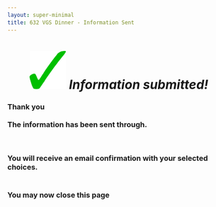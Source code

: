 ```yaml
---
layout: super-minimal
title: 632 VGS Dinner - Information Sent
---
```

<script src="//code.jquery.com/jquery-1.12.0.min.js"></script>
<script type="text/javascript">
$( document ).ready(function() {
      // Parse the URL parameter
    function getParameterByName(name, option, url) {
        if (!url) url = window.location.href;
        name = name.replace(/[\[\]]/g, "\\$&");
        var regex = new RegExp("[?&]" + name + "(=([^&#]*)|&|#|$)"),
            results = regex.exec(url);
        if (!results) return null;
        if (!results[2]) return '';
        return decodeURIComponent(results[2].replace(/\+/g, " "));
    }
    // Give the parameter a variable name
    var urlVar = getParameterByName('name');
    document.getElementById('name').textContent = urlVar;
      var urlVar2 = getParameterByName('option');
    document.getElementById('option').textContent = urlVar2;
});
</script>

<div class="text-center">
  <h1 style="text-align: center;"><img style="font-size: 14px;" src="https://github.com/b-kennedy0/b-kennedy0.github.io/blob/master/assets/img/greentick.png?raw=true" alt="" width="82" height="86" />&nbsp;<em>Information submitted!</em></h1>
  <h3>Thank you <span id="name"></span><br><br>The information has been sent through.</h3>
  <p>&nbsp;</p>
  <h3>You will receive an email confirmation with your selected choices.<br><br></h3>
  <h3>You may now close this page</h3>
</div>
